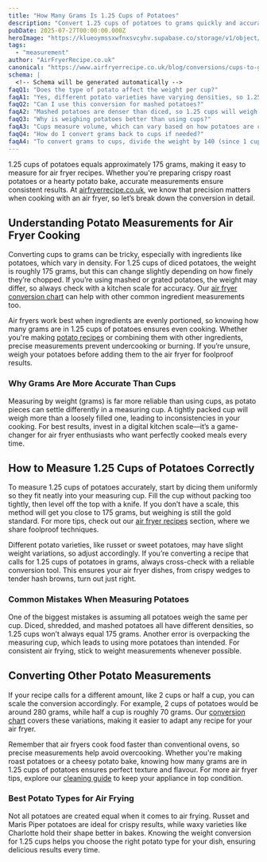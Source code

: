 ```yaml
---
title: "How Many Grams Is 1.25 Cups of Potatoes"
description: "Convert 1.25 cups of potatoes to grams quickly and accurately for perfect air fryer recipes every time."
pubDate: 2025-07-27T00:00:00.000Z
heroImage: "https://klueoymssxwfnxsvcyhv.supabase.co/storage/v1/object/public/Shmucket/how-many-grams-is-1-25-cups-of-potatoes.webp"
tags:
  - "measurement"
author: "AirFryerRecipe.co.uk"
canonical: "https://www.airfryerrecipe.co.uk/blog/conversions/cups-to-grams/how-many-grams-is-1-25-cups-of-potatoes"
schema: |
  <!-- Schema will be generated automatically -->
faqQ1: "Does the type of potato affect the weight per cup?"
faqA1: "Yes, different potato varieties have varying densities, so 1.25 cups of russet potatoes may weigh slightly more than the same volume of sweet potatoes. For the most accurate measurement, always weigh your potatoes using a kitchen scale."
faqQ2: "Can I use this conversion for mashed potatoes?"
faqA2: "Mashed potatoes are denser than diced, so 1.25 cups will weigh more—around 200-220 grams. If your recipe calls for mashed, adjust accordingly or weigh it for precision."
faqQ3: "Why is weighing potatoes better than using cups?"
faqA3: "Cups measure volume, which can vary based on how potatoes are cut or packed. Grams measure weight, giving consistent results for air fryer recipes where even cooking is crucial."
faqQ4: "How do I convert grams back to cups if needed?"
faqA4: "To convert grams to cups, divide the weight by 140 (since 1 cup ≈ 140g of diced potatoes). For 175 grams, that’s roughly 1.25 cups. Always check with a measuring cup for accuracy."
---
```

<p>1.25 cups of potatoes equals approximately 175 grams, making it easy to measure for air fryer recipes. Whether you're preparing crispy roast potatoes or a hearty potato bake, accurate measurements ensure consistent results. At <a href=https://www.airfryerrecipe.co.uk>airfryerrecipe.co.uk</a>, we know that precision matters when cooking with an air fryer, so let’s break down the conversion in detail.</p>  

<h2>Understanding Potato Measurements for Air Fryer Cooking</h2>  
<p>Converting cups to grams can be tricky, especially with ingredients like potatoes, which vary in density. For 1.25 cups of diced potatoes, the weight is roughly 175 grams, but this can change slightly depending on how finely they’re chopped. If you’re using mashed or grated potatoes, the weight may differ, so always check with a kitchen scale for accuracy. Our <a href=https://www.airfryerrecipe.co.uk/air-fryer-conversion-chart>air fryer conversion chart</a> can help with other common ingredient measurements too.</p>  

<p>Air fryers work best when ingredients are evenly portioned, so knowing how many grams are in 1.25 cups of potatoes ensures even cooking. Whether you're making <a href=https://www.airfryerrecipe.co.uk/recipe-category/potatoes>potato recipes</a> or combining them with other ingredients, precise measurements prevent undercooking or burning. If you’re unsure, weigh your potatoes before adding them to the air fryer for foolproof results.</p>  

<h3>Why Grams Are More Accurate Than Cups</h3>  
<p>Measuring by weight (grams) is far more reliable than using cups, as potato pieces can settle differently in a measuring cup. A tightly packed cup will weigh more than a loosely filled one, leading to inconsistencies in your cooking. For best results, invest in a digital kitchen scale—it’s a game-changer for air fryer enthusiasts who want perfectly cooked meals every time.</p>  

<h2>How to Measure 1.25 Cups of Potatoes Correctly</h2>  
<p>To measure 1.25 cups of potatoes accurately, start by dicing them uniformly so they fit neatly into your measuring cup. Fill the cup without packing too tightly, then level off the top with a knife. If you don’t have a scale, this method will get you close to 175 grams, but weighing is still the gold standard. For more tips, check out our <a href=https://www.airfryerrecipe.co.uk/recipes>air fryer recipes</a> section, where we share foolproof techniques.</p>  

<p>Different potato varieties, like russet or sweet potatoes, may have slight weight variations, so adjust accordingly. If you’re converting a recipe that calls for 1.25 cups of potatoes in grams, always cross-check with a reliable conversion tool. This ensures your air fryer dishes, from crispy wedges to tender hash browns, turn out just right.</p>  

<h3>Common Mistakes When Measuring Potatoes</h3>  
<p>One of the biggest mistakes is assuming all potatoes weigh the same per cup. Diced, shredded, and mashed potatoes all have different densities, so 1.25 cups won’t always equal 175 grams. Another error is overpacking the measuring cup, which leads to using more potatoes than intended. For consistent air frying, stick to weight measurements whenever possible.</p>  

<h2>Converting Other Potato Measurements</h2>  
<p>If your recipe calls for a different amount, like 2 cups or half a cup, you can scale the conversion accordingly. For example, 2 cups of potatoes would be around 280 grams, while half a cup is roughly 70 grams. Our <a href=https://www.airfryerrecipe.co.uk/air-fryer-conversion-chart>conversion chart</a> covers these variations, making it easier to adapt any recipe for your air fryer.</p>  

<p>Remember that air fryers cook food faster than conventional ovens, so precise measurements help avoid overcooking. Whether you're making roast potatoes or a cheesy potato bake, knowing how many grams are in 1.25 cups of potatoes ensures perfect texture and flavour. For more air fryer tips, explore our <a href=https://www.airfryerrecipe.co.uk/air-fryer-cleaner>cleaning guide</a> to keep your appliance in top condition.</p>  

<h3>Best Potato Types for Air Frying</h3>  
<p>Not all potatoes are created equal when it comes to air frying. Russet and Maris Piper potatoes are ideal for crispy results, while waxy varieties like Charlotte hold their shape better in bakes. Knowing the weight conversion for 1.25 cups helps you choose the right potato type for your dish, ensuring delicious results every time.</p>
